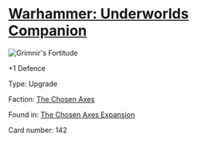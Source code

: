 # [Warhammer: Underworlds Companion](https://guidokessels.github.io/wh-underworlds)

  

![Grimnir's Fortitude](https://warhammerunderworlds.com/wp-content/uploads/sites/6/2018/02/142_ENG.png)

+1 Defence

Type: Upgrade

Faction: [The Chosen Axes](https://guidokessels.github.io/wh-underworlds/factions/the-chosen-axes)

Found in: [The Chosen Axes Expansion](https://guidokessels.github.io/wh-underworlds/locations/the-chosen-axes-expansion)

Card number: 142

